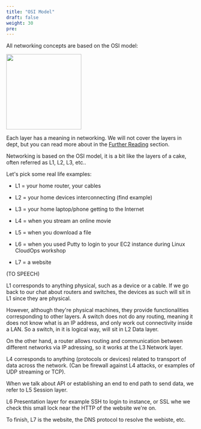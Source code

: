 ```yaml
---
title: "OSI Model"
draft: false
weight: 30
pre: 
---
```


All networking concepts are based on the OSI model:

<img src='/images/osi-model-7-layers.png' width='200px'>

Each layer has a meaning in networking. We will not cover the layers in dept, but you can read more about in the [Further Reading](/further_reading.html) section.

Networking is based on the OSI model, it is a bit like the layers of a cake, often referred as L1, L2, L3, etc..

Let's pick some real life examples:

- L1 = your home router, your cables

- L2 = your home devices interconnecting (find example)

- L3 = your home laptop/phone getting to the Internet

- L4 = when you stream an online movie

- L5 = when you download a file

- L6 = when you used Putty to login to your EC2 instance during Linux CloudOps workshop

- L7 = a website


(TO SPEECH)

L1 corresponds to anything physical, such as a device or a cable. If we go back to our chat about routers and switches, the devices as such will sit in L1 since they are physical.

However, although they're physical machines, they provide functionalities corresponding to other layers. A switch does not do any routing, meaning it does not know what is an IP address, and only work out connectivity inside a LAN. So a switch, in it is logical way, will sit in L2 Data layer.

On the other hand, a router allows routing and communication between different networks via IP adressing, so it works at the L3 Network layer.

L4 corresponds to anything (protocols or devices) related to transport of data across the network. 
(Can be firewall against L4 attacks, or examples of UDP streaming or TCP).

When we talk about API or establishing an end to end path to send data, we refer to L5 Session layer.

L6 Presentation layer for example SSH to login to instance, or SSL whe we check this small lock near the HTTP of the website we're on.

To finish, L7 is the website, the DNS protocol to resolve the webiste, etc.









